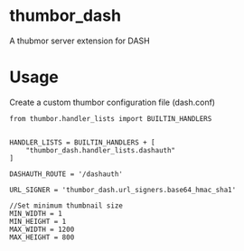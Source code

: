 # thumbor_dash
A thubmor server extension for DASH
# Usage

Create a custom thumbor configuration file (dash.conf)

````
from thumbor.handler_lists import BUILTIN_HANDLERS


HANDLER_LISTS = BUILTIN_HANDLERS + [
    "thumbor_dash.handler_lists.dashauth"
]

DASHAUTH_ROUTE = '/dashauth'

URL_SIGNER = 'thumbor_dash.url_signers.base64_hmac_sha1'

//Set minimum thumbnail size
MIN_WIDTH = 1 
MIN_HEIGHT = 1
MAX_WIDTH = 1200
MAX_HEIGHT = 800
````
